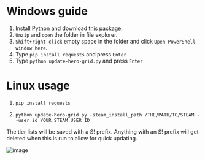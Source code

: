 # Windows guide
1. Install [Python](https://www.microsoft.com/en-us/p/python-38/9mssztt1n39l) and download [this package](https://github.com/derac/auto-hero-grid/archive/master.zip).
1. `Unzip` and `open` the folder in file explorer.
1. `Shift+right click` empty space in the folder and click `Open PowerShell window here`.
1. Type `pip install requests` and press `Enter`
1. Type `python update-hero-grid.py` and press `Enter`

# Linux usage
1. `pip install requests`

1. `python update-hero-grid.py -steam_install_path /THE/PATH/TO/STEAM --user_id YOUR_STEAM_USER_ID`

The tier lists will be saved with a S! prefix. Anything with an S! prefix will get deleted when this is run to allow for quick updating.

![image](https://user-images.githubusercontent.com/6697473/94332368-41ab1900-ff9a-11ea-92f5-427414b20049.png)
